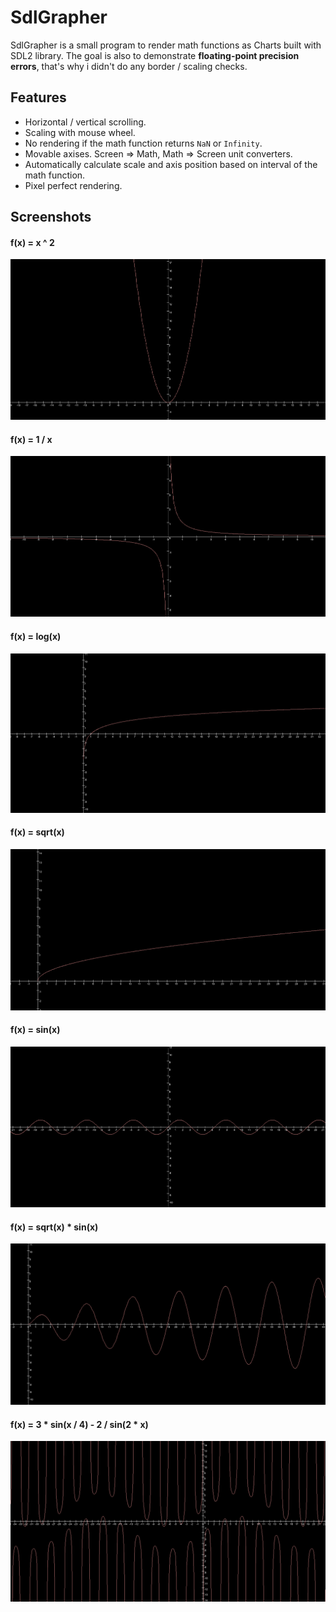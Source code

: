 # SdlGrapher
SdlGrapher is a small program to render math functions as Charts built with SDL2 library.
The goal is also to demonstrate **floating-point precision errors**, that's why i didn't do any border / scaling checks.

## Features
* Horizontal / vertical scrolling.
* Scaling with mouse wheel.
* No rendering if the math function returns `NaN` or `Infinity`.
* Movable axises. Screen => Math, Math => Screen unit converters.
* Automatically calculate scale and axis position based on interval of the math function.
* Pixel perfect rendering.

## Screenshots
#### f(x) = x ^ 2
![Parabola demo](/screenshots/xx.png)
#### f(x) = 1 / x
![Log demo](/screenshots/1divx.png)
#### f(x) = log(x)
![Log demo](/screenshots/log.png)
#### f(x) = sqrt(x)
![Log demo](/screenshots/sqrt.png)
#### f(x) = sin(x)
![Sin demo](/screenshots/sin.png)
#### f(x) = sqrt(x) * sin(x)
![Sin demo](/screenshots/sqrtsin.png)
#### f(x) = 3 * sin(x / 4) - 2 / sin(2 * x)
![Sin2 demo](/screenshots/sin2.png)